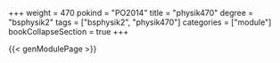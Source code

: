 +++
weight = 470
pokind = "PO2014"
title = "physik470"
degree = "bsphysik2"
tags = ["bsphysik2", "physik470"]
categories = ["module"]
bookCollapseSection = true
+++

{{< genModulePage >}}
